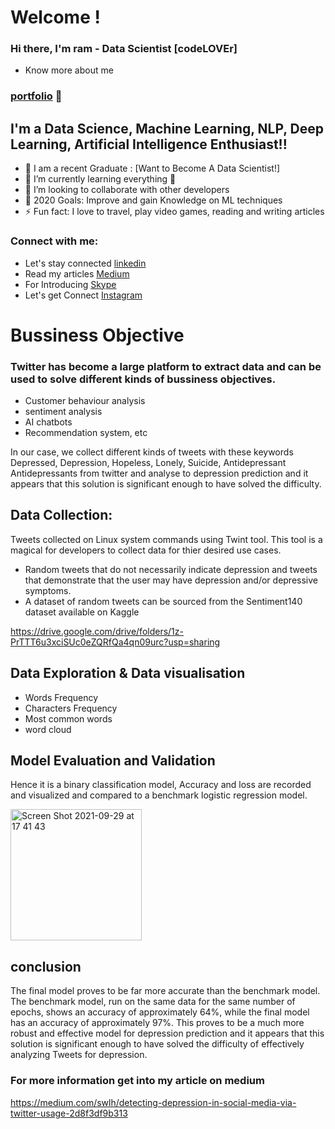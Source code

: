 # Welcome !

### Hi there, I'm ram - Data Scientist [codeLOVEr] 

* Know more about me

### [portfolio](https://tulasiram-portfolio.netlify.app) 👋


## I'm a Data Science, Machine Learning, NLP, Deep Learning, Artificial Intelligence Enthusiast!!

- 🔭 I am a recent Graduate : [Want to Become A Data Scientist!]
- 🌱 I’m currently learning everything 🤣
- 👯 I’m looking to collaborate with other developers
- 🥅 2020 Goals: Improve and gain Knowledge on ML techniques
- ⚡ Fun fact: I love to travel, play video games, reading and writing articles

### Connect with me:

* Let's stay connected [linkedin](https://www.linkedin.com/in/tulasiram574)
* Read my articles [Medium](https://www.tulasiram574.medium.com)
* For Introducing [Skype](https://join.skype.com/invite/m73hqlTWoETf)
* Let's get Connect [Instagram](https://www.instagram.com/ram_lucky574/)


# Bussiness Objective

### Twitter has become a large platform to extract data and can be used to solve different kinds of bussiness objectives.

* Customer behaviour analysis
* sentiment analysis
* AI chatbots
* Recommendation system, etc

In our case, we collect different kinds of tweets with these keywords Depressed, Depression, Hopeless, Lonely, Suicide, Antidepressant
Antidepressants from twitter and analyse to depression prediction and it appears that this solution is significant enough to have solved the difficulty.


## Data Collection:

Tweets collected on Linux system commands using Twint tool. This tool is a magical for developers to collect data for thier desired use cases.

* Random tweets that do not necessarily indicate depression and tweets that demonstrate that the user may have depression and/or depressive
  symptoms.
* A dataset of random tweets can be sourced from the Sentiment140 dataset available on Kaggle


https://drive.google.com/drive/folders/1z-PrTTT6u3xciSUc0eZQRfQa4qn09urc?usp=sharing


## Data Exploration & Data visualisation

* Words Frequency
* Characters Frequency
* Most common words
* word cloud  

## Model Evaluation and Validation

Hence it is a binary classification model, Accuracy and loss are recorded and visualized and compared to a benchmark logistic regression model.

<img width="210" alt="Screen Shot 2021-09-29 at 17 41 43" src="https://user-images.githubusercontent.com/38869311/135302870-5a1c27b6-1494-40f0-9ef1-c9f49077e4f3.png">

## conclusion

The final model proves to be far more accurate than the benchmark model. The benchmark model, run on the same data for the same number of epochs, shows an accuracy of approximately 64%, while the final model has an accuracy of approximately 97%. This proves to be a much more robust and effective model for depression prediction and it appears that this solution is significant enough to have solved the difficulty of effectively analyzing Tweets for depression.

### For more information get into my article on medium

https://medium.com/swlh/detecting-depression-in-social-media-via-twitter-usage-2d8f3df9b313

